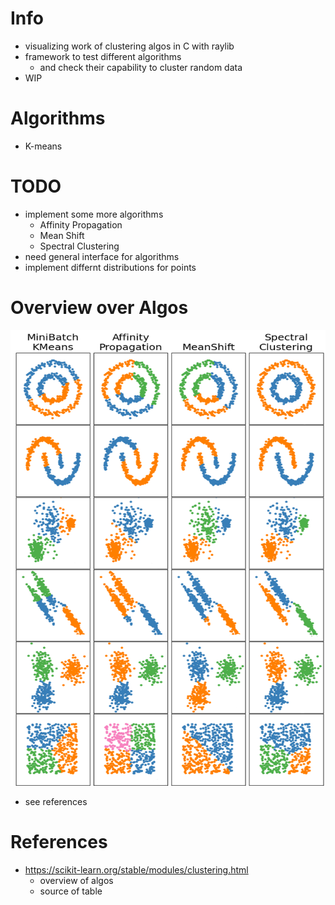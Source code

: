 # Info
- visualizing work of clustering algos in C with raylib
- framework to test different algorithms
  - and check their capability to cluster random data
- WIP

# Algorithms
- K-means

# TODO
- implement some more algorithms
  - Affinity Propagation
  - Mean Shift
  - Spectral Clustering
- need general interface for algorithms
- implement differnt distributions for points


# Overview over Algos
![Overview](documentation/images/cluster_algos.png "overview over distribution and clustering methods")
- see references

# References
- https://scikit-learn.org/stable/modules/clustering.html
  - overview of algos
  - source of table
